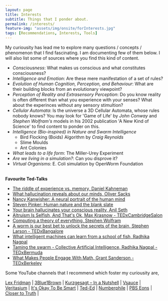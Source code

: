 ```yaml
---
layout: page
title: Interests
subtitle: Things that I ponder about.
permalink: /interests/
feature-img: "assets/img/onsite/forInterests.jpg"
tags: [Recommendations, Interests, Tools]
---
```


My curiousity has lead me to explore many questions / concepts / phenomenon that I find fascinating. I am documenting few of them below. I will also list some of sources where you find this kind of content.

* *Consciousness*: What makes us conscious and what constitutes consciousness?
* *Intelligence and Emotion*: Are these mere manifestation of a set of rules?
* *Evolution of Human Cognition, Perception, and Behaviour*: What are their building blocks from an evolutionary viewpoint?
* *Perception of Reality and Extrasensory Perception*: Do you know reality is often different than what you experience with your senses? What about the experinces without any sensory stimultion?
* *Cellular Automata*: Is the universe a 3D Cellular Automata, whose rules nobody knows? You may look for 'Game of Life' by *John Conway* and *Stephen Wolfram's* models in his 2002 publication 'A New Kind of Science' to find content to ponder on this.
* *Intelligence (Bio-inspired) in Nature and Swarm Intelligence*
    * Bird Flocking (Boids) Algorithm by *Craig Reynolds*
    * Slime Moulds
    * Ant Colonies
* *What leads to a life form*: The Miller-Urey Experiment
* *Are we living in a simulation?*: Can you disprove it?
* *Virtual Organisms*: E. Coli simulation by OpenWorm Foundation

\
**Favourite Ted-Talks**
* [The riddle of experience vs. memory, Daniel Kahneman](https://www.youtube.com/watch?v=XgRlrBl-7Yg&list=PLu8HRr6iBNLeUhP0Q013sqAYU8gwty5X1&index=19)
* [What hallucination reveals about our minds, Oliver Sacks](https://www.youtube.com/watch?v=SgOTaXhbqPQ&list=PLu8HRr6iBNLeUhP0Q013sqAYU8gwty5X1&index=36)
* [Nancy Kanwisher: A neural portrait of the human mind](https://www.youtube.com/watch?v=5Yj3nGv0kn8&list=PLu8HRr6iBNLeUhP0Q013sqAYU8gwty5X1&index=45)
* [Steven Pinker: Human nature and the blank slate](https://www.youtube.com/watch?v=CuQHSKLXu2c&list=PLu8HRr6iBNLeUhP0Q013sqAYU8gwty5X1&index=39)
* [Your brain hallucinates your conscious reality, Anil Seth](https://www.youtube.com/watch?v=lyu7v7nWzfo&list=PLu8HRr6iBNLeUhP0Q013sqAYU8gwty5X1&index=46)
* [Altruism Is Selfish, And That's Ok, Max Krasnow - TEDxCambridgeSalon](https://www.youtube.com/watch?v=AA-q-CtIP2w&list=PLu8HRr6iBNLeUhP0Q013sqAYU8gwty5X1&index=32)
* [Computing a theory of everything, Stephen Wolfram](https://www.youtube.com/watch?v=60P7717-XOQ&list=PLu8HRr6iBNLeUhP0Q013sqAYU8gwty5X1&index=40)
* [A worm is our best bet to unlock the secrets of the brain, Stephen Larson - TEDxBangalore](https://www.youtube.com/watch?v=RY2-0-QsuTE)
* [What intelligent machines can learn from a school of fish, Radhika Nagpal](https://www.youtube.com/watch?v=0bRocfcPhHU&list=PLu8HRr6iBNLeUhP0Q013sqAYU8gwty5X1&index=9)
* [Taming the swarm - Collective Artificial Intelligence, Radhika Nagpal - TEDxBermuda](https://www.youtube.com/watch?v=LHgVR0lzFJc&list=PLu8HRr6iBNLeUhP0Q013sqAYU8gwty5X1&index=12)
* [What Makes People Engage With Math, Grant Sanderson - TEDxBerkeley](https://www.youtube.com/watch?v=s_L-fp8gDzY)

Some YouTube channels that I recommend which foster my curiousity are,

[Lex Fridman](https://www.youtube.com/user/lexfridman)  |   [3Blue1Brown](https://www.youtube.com/channel/UCYO_jab_esuFRV4b17AJtAw) |   [Kurzgesagt – In a Nutshell](https://www.youtube.com/user/Kurzgesagt)   |   [Vsauce](https://www.youtube.com/user/Vsauce)   |   [Veritasium](https://www.youtube.com/user/1veritasium)  |   [It's Okay To Be Smart](https://www.youtube.com/user/itsokaytobesmart)  |   [Ted-Ed](https://www.youtube.com/user/TEDEducation)   |   [Numberphile](https://www.youtube.com/user/numberphile) |   [PBS Eons](https://www.youtube.com/channel/UCzR-rom72PHN9Zg7RML9EbA)    |   [Closer to Truth](https://www.youtube.com/user/CloserToTruth1)    |